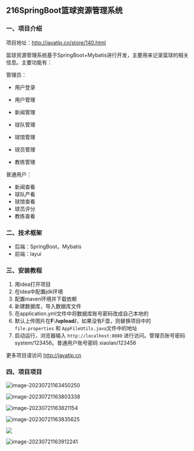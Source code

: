 ## 216SpringBoot篮球资源管理系统

### 一、项目介绍

项目地址：http://javatip.cn/store/140.html

篮球资源管理系统基于SpringBoot+Mybatis进行开发，主要用来记录篮球的相关信息。主要功能有：

管理员：

- 用户登录

- 用户管理
- 新闻管理
- 球队管理
- 球馆管理
- 球员管理
- 教练管理

普通用户：

- 新闻查看
- 球队产看
- 球馆查看
- 球员评分
- 教练查看

### 二、技术框架

- 后端：SpringBoot，Mybatis
- 前端：layui

### 三、安装教程

1. 用idea打开项目
2. 在idea中配置jdk环境
3. 配置maven环境并下载依赖
4. 新建数据库，导入数据库文件
5. 在application.yml文件中将数据库账号密码改成自己本地的
6. 默认上传图片在**F:/upload/**，如果没有F盘，则替换项目中的`file.properties` 和 `AppFileUtils.java`文件中的地址
7. 启动运行，浏览器输入 `http://localhost:8080` 进行访问。管理员账号密码 system/123456。普通用户账号密码 xiaolan/123456

更多项目请访问 http://javatip.cn

### 四、项目项目

![image-20230721163450250](http://image.javatip.cn/bysj/20230721163450.png)

![image-20230721163803338](http://image.javatip.cn/bysj/20230721163803.png)

![image-20230721163821154](http://image.javatip.cn/bysj/20230721163821.png)

![image-20230721163835625](http://image.javatip.cn/bysj/20230721163835.png)

![](http://image.javatip.cn/bysj/20230721163846.png)

![image-20230721163912241](http://image.javatip.cn/bysj/20230721163912.png)
